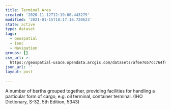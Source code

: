```yaml
---
title: Terminal Area
created: '2020-11-12T12:19:00.443279'
modified: '2021-01-15T18:17:18.720623'
state: active
type: dataset
tags:
  - Geospatial
  - Ienc
  - Navigation
groups: []
csv_url: >-
  https://geospatial-usace.opendata.arcgis.com/datasets/af6e7657cc764f4aa67ac7bf64929b07_0.csv?outSR=%7B%22latestWkid%22%3A4326%2C%22wkid%22%3A4326%7D
json_url: ''
layout: post

---
```

A number of berths grouped together, providing facilities for handling a particular form of cargo, e.g. oil terminal, container terminal. (IHO Dictionary, S-32, 5th Edition, 5343)
